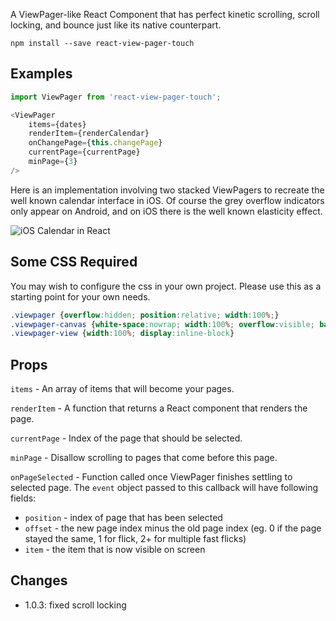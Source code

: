 A ViewPager-like React Component that has perfect kinetic scrolling, scroll locking, and bounce just like its native counterpart.

`npm install --save react-view-pager-touch`

## Examples

```javascript
import ViewPager from 'react-view-pager-touch';

<ViewPager
    items={dates}
    renderItem={renderCalendar}
    onChangePage={this.changePage}
    currentPage={currentPage}
    minPage={3}
/>
```

Here is an implementation involving two stacked ViewPagers to recreate the well known calendar interface in iOS. Of course the grey overflow indicators only appear on Android, and on iOS there is the well known elasticity effect.

![iOS Calendar in React](https://media.giphy.com/media/3eTPYYpf6i9Rx94nkU/giphy.gif)


## Some CSS Required
You may wish to configure the css in your own project. Please use this as a starting point for your own needs.

```css
.viewpager {overflow:hidden; position:relative; width:100%;}
.viewpager-canvas {white-space:nowrap; width:100%; overflow:visible; backface-visibility:hidden; transform-style:flat;}
.viewpager-view {width:100%; display:inline-block}
```

## Props

`items` - An array of items that will become your pages.

`renderItem` - A function that returns a React component that renders the page.

`currentPage` - Index of the page that should be selected.

`minPage` - Disallow scrolling to pages that come before this page.

`onPageSelected` - Function called once ViewPager finishes settling to selected page. The `event` object passed to this callback will have following fields:

* `position` - index of page that has been selected
* `offset` - the new page index minus the old page index (eg. 0 if the page stayed the same, 1 for flick, 2+ for multiple fast flicks)
* `item` - the item that is now visible on screen

## Changes
- 1.0.3: fixed scroll locking